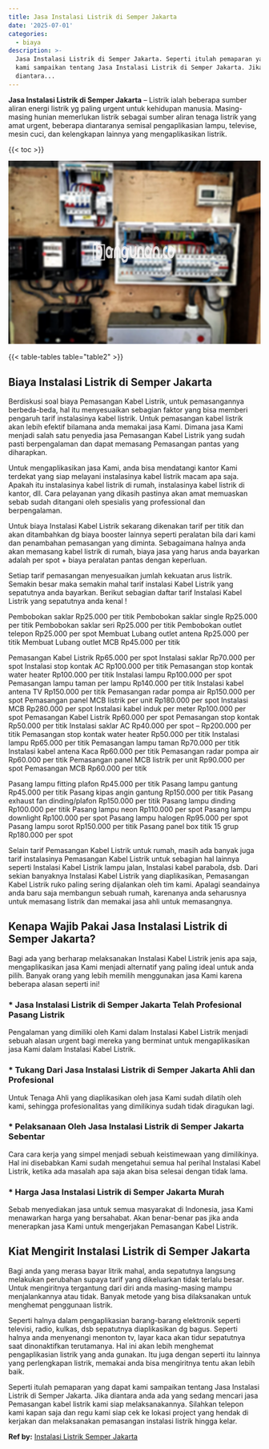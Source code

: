 ```yaml
---
title: Jasa Instalasi Listrik di Semper Jakarta
date: '2025-07-01'
categories:
  - biaya
description: >-
  Jasa Instalasi Listrik di Semper Jakarta. Seperti itulah pemaparan yang dapat
  kami sampaikan tentang Jasa Instalasi Listrik di Semper Jakarta. Jika
  diantara...
---
```


**Jasa Instalasi Listrik di Semper Jakarta** – Listrik ialah beberapa sumber aliran energi listrik yg paling urgent untuk kehidupan manusia. Masing-masing hunian memerlukan listrik sebagai sumber aliran tenaga listrik yang amat urgent, beberapa diantaranya semisal pengaplikasian lampu, televise, mesin cuci, dan kelengkapan lainnya yang mengaplikasikan listrik.

{{< toc >}}

![Jasa Instalasi Listrik di Semper Jakarta](/images/instalasi-listrik-murah10.png)

{{< table-tables table="table2" >}}

## Biaya Instalasi Listrik di Semper Jakarta

Berdiskusi soal biaya Pemasangan Kabel Listrik, untuk pemasangannya berbeda-beda, hal itu menyesuaikan sebagian faktor yang bisa memberi pengaruh tarif instalasinya kabel listrik. Untuk pemasangan kabel listrik akan lebih efektif bilamana anda memakai jasa Kami. Dimana jasa Kami menjadi salah satu penyedia jasa Pemasangan Kabel Listrik yang sudah pasti berpengalaman dan dapat memasang Pemasangan pantas yang diharapkan.

Untuk mengaplikasikan jasa Kami, anda bisa mendatangi kantor Kami terdekat yang siap melayani instalasinya kabel listrik macam apa saja. Apakah itu instalasinya kabel listrik di rumah, instalasinya kabel listrik di kantor, dll. Cara pelayanan yang dikasih pastinya akan amat memuaskan sebab sudah ditangani oleh spesialis yang professional dan berpengalaman.

Untuk biaya Instalasi Kabel Listrik sekarang dikenakan tarif per titik dan akan ditambahkan dg biaya booster lainnya seperti peralatan bila dari kami dan penambahan pemasangan yang diminta. Sebagaimana halnya anda akan memasang kabel listrik di rumah, biaya jasa yang harus anda bayarkan adalah per spot + biaya peralatan pantas dengan keperluan.

Setiap tarif pemasangan menyesuaikan jumlah kekuatan arus listrik. Semakin besar maka semakin mahal tarif instalasi Kabel Listrik yang sepatutnya anda bayarkan. Berikut sebagian daftar tarif Instalasi Kabel Listrik yang sepatutnya anda kenal !

Pembobokan saklar Rp25.000 per titik Pembobokan saklar single Rp25.000 per titik Pembobokan saklar seri Rp25.000 per titik Pembobokan outlet telepon Rp25.000 per spot Membuat Lubang outlet antena Rp25.000 per titik Membuat Lubang outlet MCB Rp45.000 per titik

Pemasangan Kabel Listrik Rp65.000 per spot Instalasi saklar Rp70.000 per spot Instalasi stop kontak AC Rp100.000 per titik Pemasangan stop kontak water heater Rp100.000 per titik Instalasi lampu Rp100.000 per spot Pemasangan lampu taman per lampu Rp140.000 per titik Instalasi kabel antena TV Rp150.000 per titik Pemasangan radar pompa air Rp150.000 per spot Pemasangan panel MCB listrik per unit Rp180.000 per spot Instalasi MCB Rp280.000 per spot Instalasi kabel induk per meter Rp100.000 per spot Pemasangan Kabel Listrik Rp60.000 per spot Pemasangan stop kontak Rp50.000 per titik Instalasi saklar AC Rp40.000 per spot – Rp200.000 per titik Pemasangan stop kontak water heater Rp50.000 per titik Instalasi lampu Rp65.000 per titik Pemasangan lampu taman Rp70.000 per titik Instalasi kabel antena Kaca Rp60.000 per titik Pemasangan radar pompa air Rp60.000 per titik Pemasangan panel MCB listrik per unit Rp90.000 per spot Pemasangan MCB Rp60.000 per titik

Pasang lampu fitting plafon Rp45.000 per titik Pasang lampu gantung Rp45.000 per titik Pasang kipas angin gantung Rp150.000 per titik Pasang exhaust fan dinding/plafon Rp150.000 per titik Pasang lampu dinding Rp100.000 per titik Pasang lampu neon Rp110.000 per spot Pasang lampu downlight Rp100.000 per spot Pasang lampu halogen Rp95.000 per spot Pasang lampu sorot Rp150.000 per titik Pasang panel box titik 15 grup Rp180.000 per spot

Selain tarif Pemasangan Kabel Listrik untuk rumah, masih ada banyak juga tarif instalasinya Pemasangan Kabel Listrik untuk sebagian hal lainnya seperti Instalasi Kabel Listrik lampu jalan, Instalasi kabel parabola, dsb. Dari sekian banyaknya Instalasi Kabel Listrik yang diaplikasikan, Pemasangan Kabel Listrik ruko paling sering dijalankan oleh tim kami. Apalagi seandainya anda baru saja membangun sebuah rumah, karenanya anda seharusnya untuk memasang listrik dan memakai jasa ahli untuk memasangnya.

## Kenapa Wajib Pakai Jasa Instalasi Listrik di Semper Jakarta?

Bagi ada yang berharap melaksanakan Instalasi Kabel Listrik jenis apa saja, mengaplikasikan jasa Kami menjadi alternatif yang paling ideal untuk anda pilih. Banyak orang yang lebih memilih menggunakan jasa Kami karena beberapa alasan seperti ini!

### \* Jasa Instalasi Listrik di Semper Jakarta Telah Profesional Pasang Listrik

Pengalaman yang dimiliki oleh Kami dalam Instalasi Kabel Listrik menjadi sebuah alasan urgent bagi mereka yang berminat untuk mengaplikasikan jasa Kami dalam Instalasi Kabel Listrik.

### \* Tukang Dari Jasa Instalasi Listrik di Semper Jakarta Ahli dan Profesional

Untuk Tenaga Ahli yang diaplikasikan oleh jasa Kami sudah dilatih oleh kami, sehingga profesionalitas yang dimilikinya sudah tidak diragukan lagi.

### \* Pelaksanaan Oleh Jasa Instalasi Listrik di Semper Jakarta Sebentar

Cara cara kerja yang simpel menjadi sebuah keistimewaan yang dimilikinya. Hal ini disebabkan Kami sudah mengetahui semua hal perihal Instalasi Kabel Listrik, ketika ada masalah apa saja akan bisa selesai dengan tidak lama.

### \* Harga Jasa Instalasi Listrik di Semper Jakarta Murah

Sebab menyediakan jasa untuk semua masyarakat di Indonesia, jasa Kami menawarkan harga yang bersahabat. Akan benar-benar pas jika anda menerapkan jasa Kami untuk mengerjakan Pemasangan Kabel Listrik.

## Kiat Mengirit Instalasi Listrik di Semper Jakarta


Bagi anda yang merasa bayar litrik mahal, anda sepatutnya langsung melakukan perubahan supaya tarif yang dikeluarkan tidak terlalu besar. Untuk mengiritnya tergantung dari diri anda masing-masing mampu menjalankannya atau tidak. Banyak metode yang bisa dilaksanakan untuk menghemat penggunaan listrik.

Seperti halnya dalam pengaplikasian barang-barang elektronik seperti televisi, radio, kulkas, dsb sepatutnya diaplikasikan dg bagus. Seperti halnya anda menyenangi menonton tv, layar kaca akan tidur sepatutnya saat dinonaktifkan terutamanya. Hal ini akan lebih menghemat pengaplikasian listrik yang anda gunakan. Itu juga dengan seperti itu lainnya yang perlengkapan listrik, memakai anda bisa mengiritnya tentu akan lebih baik.

Seperti itulah pemaparan yang dapat kami sampaikan tentang Jasa Instalasi Listrik di Semper Jakarta. Jika diantara anda ada yang sedang mencari jasa Pemasangan kabel listrik kami siap melaksanakannya. Silahkan telepon kami kapan saja dan regu kami siap cek ke lokasi project yang hendak di kerjakan dan melaksanakan pemasangan instalasi listrik hingga kelar.

**Ref by:** [Instalasi Listrik Semper Jakarta](https://id.wikipedia.org/wiki/Instalasi)
